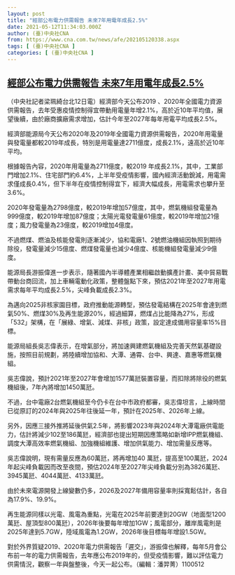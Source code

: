 ```yaml
---
layout: post
title: "經部公布電力供需報告 未來7年用電年成長2.5%"
date: 2021-05-12T11:34:03.000Z
author: (臺)中央社CNA
from: https://www.cna.com.tw/news/afe/202105120338.aspx
tags: [ (臺)中央社CNA ]
categories: [ (臺)中央社CNA ]
---
```

<!--1620819243000-->
[經部公布電力供需報告 未來7年用電年成長2.5%](https://www.cna.com.tw/news/afe/202105120338.aspx)
------

<div>
<div></div><div class="paragraph"><p>（中央社記者梁珮綺台北12日電）經濟部今天公布2019 、2020年全國電力資源供需報告，去年受惠疫情控制得宜帶動用電量年增2.1%，高於近10年平均值，展望後續，由於廠商擴廠需求增加，估計今年至2027年每年用電平均成長2.5%。</p><p>經濟部能源局今天公布2020年及2019年全國電力資源供需報告，2020年用電量與發電量都較2019年成長，特別是用電量達2711億度，成長2.1%，遠高於近10年平均。</p><p>根據報告內容，2020年用電量為2711億度，較2019 年成長2.1%，其中，工業部門增加2.1%、住宅部門約6.4%，上半年受疫情影響，國內經濟活動銳減，用電需求僅成長0.4%，但下半年在疫情控制得宜下，經濟大幅成長，用電需求也攀升至3.6%。</p><p>2020年發電量為2798億度，較2019年增加57億度，其中，燃氣機組發電量為999億度，較2019年增加87億度；太陽光電發電量61億度，較2019年增加21億度；風力發電量為23億度，較2019增加4億度。</p><p>不過燃煤、燃油及核能發電則逐漸減少，協和電廠1、2號燃油機組因執照到期待除役，發電量減少15億度、燃煤發電量也減少4億度、核能機組發電量減少9億度。</p><p>能源局長游振偉進一步表示，隨著國內半導體產業相繼啟動擴產計畫、美中貿易戰帶動台商回流，加上車輛電動化政策，整體盤點下來，預估2021年至2027年用電需求每年平均成長2.5%，尖峰負載成長2.3%。</p><p>為邁向2025非核家園目標，政府推動能源轉型，預估發電結構在2025年會達到燃氣50%、燃煤30%及再生能源20%，經過細算，燃煤占比能降為27%，形成「532」架構，在「展綠、增氣、減煤、非核」政策，設定達成備用容量率15%目標。</p><p>能源局組長吳志偉表示，在增氣部分，將加速興建燃氣機組及完善天然氣基礎設施，按照目前規劃，將陸續增加協和、大潭、通霄、台中、興達、嘉惠等燃氣機組。</p><p>吳志偉說，預計2021年至2027年會增加1577萬瓩裝置容量，而扣除將除役的燃氣機組後，7年內將增加1450萬瓩。</p><p>不過，台中電廠2台燃氣機組至今仍卡在台中市政府都審，吳志偉坦言，上線時間已從原訂的2024年與2025年往後延一年，預計在2025年、2026年上線。</p><p>另外，因應三接外推將延後供氣2.5年，將影響2023年與2024年大潭電廠供電能力，估計將減少102至186萬瓩，經濟部也提出短期因應策略如新增IPP燃氣機組、調度大潭高效率燃氣機組、加強機組維護、增加供氣能力、增加需量反應等。</p><p>吳志偉說明，現有需量反應為60萬瓩，將再增加40 萬瓩，提高至100萬瓩，2024年起尖峰負載因而改至夜間，預估2024年至2027年尖峰負載分別為3826萬瓩、3945萬瓩、4044萬瓩、4133萬瓩。</p><p>由於未來電源開發上線變數仍多，2026及2027年備用容量率則採寬鬆估計，各自為17.9%、19.9%。</p><p>再生能源同樣以光電、風電為重點，光電在2025年前要達到20GW（地面型1200萬瓩、屋頂型800萬瓩），2026年後要每年增加1GW；風電部分，離岸風電則是2025年達到5.7GW，陸域風電為1.2GW，2026年後目標每年增設1.5GW。</p><p>對於外界質疑2019、2020年電力供需報告「遲交」，游振偉也解釋，每年5月會公布前一年的電力供需報告，去年應公布2019年的，但受疫情影響，難以評估電力供需情況，觀察一年與盤整後，今天一起公布。（編輯：潘羿菁）1100512</p></div>
</div>

